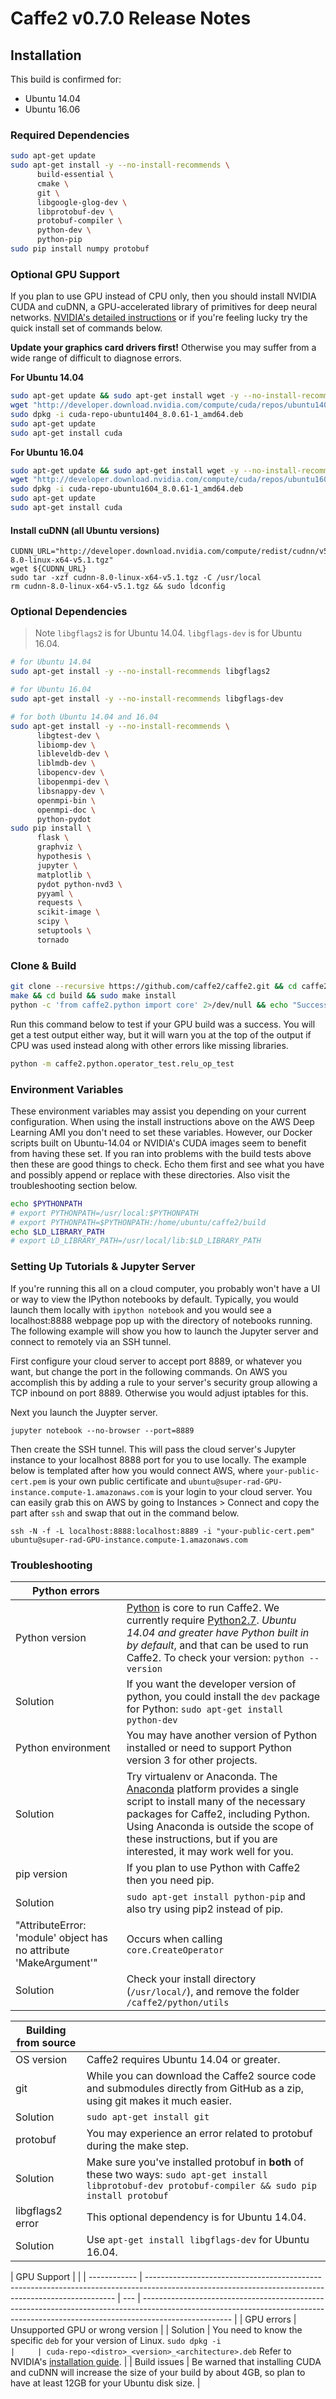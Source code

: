 # Caffe2 v0.7.0 Release Notes

## Installation

This build is confirmed for:

- Ubuntu 14.04
- Ubuntu 16.06

### Required Dependencies

```bash
sudo apt-get update
sudo apt-get install -y --no-install-recommends \
      build-essential \
      cmake \
      git \
      libgoogle-glog-dev \
      libprotobuf-dev \
      protobuf-compiler \
      python-dev \
      python-pip
sudo pip install numpy protobuf
```

### Optional GPU Support

If you plan to use GPU instead of CPU only, then you should install NVIDIA CUDA and cuDNN, a GPU-accelerated library of primitives for deep neural networks.
[NVIDIA's detailed instructions](http://docs.nvidia.com/cuda/cuda-installation-guide-linux/index.html#ubuntu-installation) or if you're feeling lucky try the quick install set of commands below.

**Update your graphics card drivers first!** Otherwise you may suffer from a wide range of difficult to diagnose errors.

**For Ubuntu 14.04**

```bash
sudo apt-get update && sudo apt-get install wget -y --no-install-recommends
wget "http://developer.download.nvidia.com/compute/cuda/repos/ubuntu1404/x86_64/cuda-repo-ubuntu1404_8.0.61-1_amd64.deb"
sudo dpkg -i cuda-repo-ubuntu1404_8.0.61-1_amd64.deb
sudo apt-get update
sudo apt-get install cuda
```

**For Ubuntu 16.04**

```bash
sudo apt-get update && sudo apt-get install wget -y --no-install-recommends
wget "http://developer.download.nvidia.com/compute/cuda/repos/ubuntu1604/x86_64/cuda-repo-ubuntu1604_8.0.61-1_amd64.deb"
sudo dpkg -i cuda-repo-ubuntu1604_8.0.61-1_amd64.deb
sudo apt-get update
sudo apt-get install cuda
```

#### Install cuDNN (all Ubuntu versions)

```
CUDNN_URL="http://developer.download.nvidia.com/compute/redist/cudnn/v5.1/cudnn-8.0-linux-x64-v5.1.tgz"
wget ${CUDNN_URL}
sudo tar -xzf cudnn-8.0-linux-x64-v5.1.tgz -C /usr/local
rm cudnn-8.0-linux-x64-v5.1.tgz && sudo ldconfig
```

### Optional Dependencies

> Note `libgflags2` is for Ubuntu 14.04. `libgflags-dev` is for Ubuntu 16.04.

```bash
# for Ubuntu 14.04
sudo apt-get install -y --no-install-recommends libgflags2
```

```bash
# for Ubuntu 16.04
sudo apt-get install -y --no-install-recommends libgflags-dev
```

```bash
# for both Ubuntu 14.04 and 16.04
sudo apt-get install -y --no-install-recommends \
      libgtest-dev \
      libiomp-dev \
      libleveldb-dev \
      liblmdb-dev \
      libopencv-dev \
      libopenmpi-dev \
      libsnappy-dev \
      openmpi-bin \
      openmpi-doc \
      python-pydot
sudo pip install \
      flask \
      graphviz \
      hypothesis \
      jupyter \
      matplotlib \
      pydot python-nvd3 \
      pyyaml \
      requests \
      scikit-image \
      scipy \
      setuptools \
      tornado
```

### Clone & Build

```bash
git clone --recursive https://github.com/caffe2/caffe2.git && cd caffe2
make && cd build && sudo make install
python -c 'from caffe2.python import core' 2>/dev/null && echo "Success" || echo "Failure"
```

Run this command below to test if your GPU build was a success. You will get a test output either way, but it will warn you at the top of the output if CPU was used instead along with other errors like missing libraries.

```bash
python -m caffe2.python.operator_test.relu_op_test
```

### Environment Variables

These environment variables may assist you depending on your current configuration. When using the install instructions above on the AWS Deep Learning AMI you don't need to set these variables. However, our Docker scripts built on Ubuntu-14.04 or NVIDIA's CUDA images seem to benefit from having these set. If you ran into problems with the build tests above then these are good things to check. Echo them first and see what you have and possibly append or replace with these directories. Also visit the troubleshooting section below.

```bash
echo $PYTHONPATH
# export PYTHONPATH=/usr/local:$PYTHONPATH
# export PYTHONPATH=$PYTHONPATH:/home/ubuntu/caffe2/build
echo $LD_LIBRARY_PATH
# export LD_LIBRARY_PATH=/usr/local/lib:$LD_LIBRARY_PATH
```

### Setting Up Tutorials & Jupyter Server

If you're running this all on a cloud computer, you probably won't have a UI or way to view the IPython notebooks by default. Typically, you would launch them locally with `ipython notebook` and you would see a localhost:8888 webpage pop up with the directory of notebooks running. The following example will show you how to launch the Jupyter server and connect to remotely via an SSH tunnel.

First configure your cloud server to accept port 8889, or whatever you want, but change the port in the following commands. On AWS you accomplish this by adding a rule to your server's security group allowing a TCP inbound on port 8889. Otherwise you would adjust iptables for this.

Next you launch the Juypter server.

```
jupyter notebook --no-browser --port=8889
```

Then create the SSH tunnel. This will pass the cloud server's Jupyter instance to your localhost 8888 port for you to use locally. The example below is templated after how you would connect AWS, where `your-public-cert.pem` is your own public certificate and `ubuntu@super-rad-GPU-instance.compute-1.amazonaws.com` is your login to your cloud server. You can easily grab this on AWS by going to Instances > Connect and copy the part after `ssh` and swap that out in the command below.

```
ssh -N -f -L localhost:8888:localhost:8889 -i "your-public-cert.pem" ubuntu@super-rad-GPU-instance.compute-1.amazonaws.com
```

### Troubleshooting

| Python errors                                                     |                                                                                                                                                                                                                                                                                                          |
| ----------------------------------------------------------------- | -------------------------------------------------------------------------------------------------------------------------------------------------------------------------------------------------------------------------------------------------------------------------------------------------------- |
| Python version                                                    | [Python](https://www.python.org/) is core to run Caffe2. We currently require [Python2.7](https://www.python.org/download/releases/2.7/). _Ubuntu 14.04 and greater have Python built in by default_, and that can be used to run Caffe2. To check your version: `python --version`                      |
| Solution                                                          | If you want the developer version of python, you could install the `dev` package for Python: `sudo apt-get install python-dev`                                                                                                                                                                           |
| Python environment                                                | You may have another version of Python installed or need to support Python version 3 for other projects.                                                                                                                                                                                                 |
| Solution                                                          | Try virtualenv or Anaconda. The [Anaconda](https://www.continuum.io/downloads) platform provides a single script to install many of the necessary packages for Caffe2, including Python. Using Anaconda is outside the scope of these instructions, but if you are interested, it may work well for you. |
| pip version                                                       | If you plan to use Python with Caffe2 then you need pip.                                                                                                                                                                                                                                                 |
| Solution                                                          | `sudo apt-get install python-pip` and also try using pip2 instead of pip.                                                                                                                                                                                                                                |
| "AttributeError: 'module' object has no attribute 'MakeArgument'" | Occurs when calling `core.CreateOperator`                                                                                                                                                                                                                                                                |
| Solution                                                          | Check your install directory (`/usr/local/`), and remove the folder `/caffe2/python/utils`                                                                                                                                                                                                               |

| Building from source |                                                                                                                                                          |
| -------------------- | -------------------------------------------------------------------------------------------------------------------------------------------------------- |
| OS version           | Caffe2 requires Ubuntu 14.04 or greater.                                                                                                                 |
| git                  | While you can download the Caffe2 source code and submodules directly from GitHub as a zip, using git makes it much easier.                              |
| Solution             | `sudo apt-get install git`                                                                                                                               |
| protobuf             | You may experience an error related to protobuf during the make step.                                                                                    |
| Solution             | Make sure you've installed protobuf in **both** of these two ways: `sudo apt-get install libprotobuf-dev protobuf-compiler && sudo pip install protobuf` |
| libgflags2 error     | This optional dependency is for Ubuntu 14.04.                                                                                                            |
| Solution             | Use `apt-get install libgflags-dev` for Ubuntu 16.04.                                                                                                    |

| GPU Support  |                                                                                                                                                      |
| ------------ | ---------------------------------------------------------------------------------------------------------------------------------------------------- | --- | ---------------------------------------------------------------------------------------------------------------------------------------------------------------------------------- |
| GPU errors   | Unsupported GPU or wrong version                                                                                                                     |
| Solution     | You need to know the specific `deb` for your version of Linux. `sudo dpkg -i                                                                         |     | cuda-repo-<distro>_<version>_<architecture>.deb` Refer to NVIDIA's [installation guide](http://docs.nvidia.com/cuda/cuda-installation-guide-linux/index.html#ubuntu-installation). |
| Build issues | Be warned that installing CUDA and cuDNN will increase the size of your build by about 4GB, so plan to have at least 12GB for your Ubuntu disk size. |
